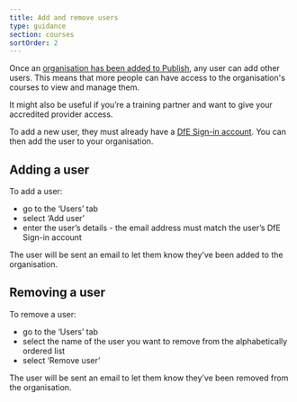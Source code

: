 ```yaml
---
title: Add and remove users
type: guidance
section: courses
sortOrder: 2
---
```


Once an [organisation has been added to Publish](https://www.publish-teacher-training-courses.service.gov.uk/how-to-use-this-service/add-an-organisation), any user can add other users. This means that more people can have access to the organisation's courses to view and manage them.

It might also be useful if you’re a training partner and want to give your accredited provider access.

To add a new user, they must already have a [DfE Sign-in account](https://services.signin.education.gov.uk). You can then add the user to your organisation.

## Adding a user

To add a user:

- go to the ‘Users’ tab
- select ‘Add user’
- enter the user’s details - the email address must match the user’s DfE Sign-in account

The user will be sent an email to let them know they’ve been added to the organisation.

## Removing a user

To remove a user:

- go to the ‘Users’ tab
- select the name of the user you want to remove from the alphabetically ordered list
- select ‘Remove user’

The user will be sent an email to let them know they’ve been removed from the organisation.
